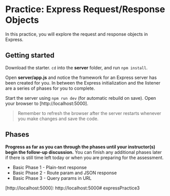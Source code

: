 # Practice: Express Request/Response Objects

In this practice, you will explore the request and response objects in Express.

## Getting started

Download the starter. `cd` into the __server__ folder, and run `npm install`.

Open __server/app.js__ and notice the framework for an Express server has been
created for you. In between the Express initialization and the listener are a
series of phases for you to complete.

Start the server using `npm run dev` (for automatic rebuild on save). Open your
browser to [http://localhost:5000].

> Remember to refresh the browser after the server restarts whenever you make
> changes and save the code.

## Phases

**Progress as far as you can through the phases until your instructor(s) begin
the follow-up discussion.** You can finish any additional phases later if there
is still time left today or when you are preparing for the assessment.

* Basic Phase 1 - Plain-text response
* Basic Phase 2 - Route param and JSON response
* Basic Phase 3 - Query params in URL

[http://localhost:5000]: http://localhost:5000# expressPractice3
